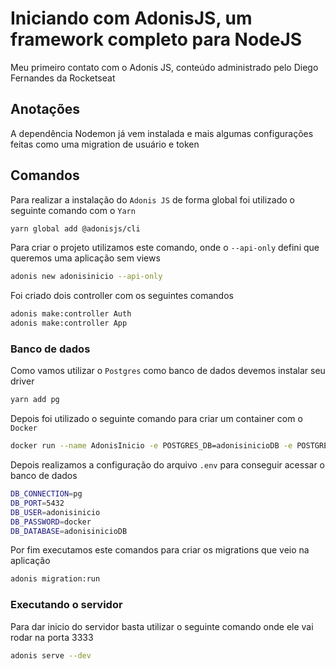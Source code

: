 # Iniciando com AdonisJS, um framework completo para NodeJS
Meu primeiro contato com o Adonis JS, conteúdo administrado pelo Diego Fernandes da Rocketseat

## Anotações
A dependência Nodemon já vem instalada e mais algumas configurações feitas como uma migration de usuário e token

## Comandos
Para realizar a instalação do `Adonis JS` de forma global foi utilizado o seguinte comando com o `Yarn`
```bash
yarn global add @adonisjs/cli
```

Para criar o projeto utilizamos este comando, onde o `--api-only` defini que queremos uma aplicação sem views
```bash
adonis new adonisinicio --api-only
```

Foi criado dois controller com os seguintes comandos
```bash
adonis make:controller Auth
adonis make:controller App
```

### Banco de dados
Como vamos utilizar o `Postgres` como banco de dados devemos instalar seu driver
```bash
yarn add pg
```

Depois foi utilizado o seguinte comando para criar um container com o `Docker`
```bash
docker run --name AdonisInicio -e POSTGRES_DB=adonisinicioDB -e POSTGRES_USER=adonisinicio -e POSTGRES_PASSWORD=docker -p 5432:5432 -d postgres
```

Depois realizamos a configuração do arquivo `.env` para conseguir acessar o banco de dados
```bash
DB_CONNECTION=pg
DB_PORT=5432
DB_USER=adonisinicio
DB_PASSWORD=docker
DB_DATABASE=adonisinicioDB
```

Por fim executamos este comandos para criar os migrations que veio na aplicação
```bash
adonis migration:run
```

### Executando o servidor
Para dar inicio do servidor basta utilizar o seguinte comando onde ele vai rodar na porta 3333
```bash
adonis serve --dev
```
